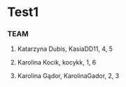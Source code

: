 # Test1

### TEAM
1. Katarzyna Dubis, KasiaDD11, 4, 5

2. Karolina Kocik, kocykk, 1, 6

3. Karolina Gądor, KarolinaGador, 2, 3
